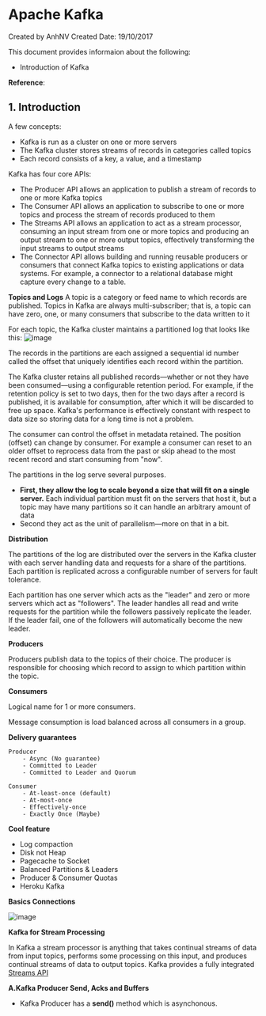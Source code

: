 # Apache Kafka
Created by AnhNV Created Date: 19/10/2017

This document provides informaion about the following:

- Introduction of Kafka

**Reference**:


## 1. Introduction

A few concepts:
- Kafka is run as a cluster on one or more servers
- The Kafka cluster stores streams of records in categories called topics
- Each record consists of a key, a value, and a timestamp

Kafka has four core APIs:
- The Producer API allows an application to publish a stream of records to one or more Kafka topics
- The Consumer API allows an application to subscribe to one or more topics and process the stream of records produced to them
- The Streams API allows an application to act as a stream processor, consuming an input stream from one or more topics and producing an output stream to one or more output topics, effectively transforming the input streams to output streams
- The Connector API allows building and running reusable producers or consumers that connect Kafka topics to existing applications or data systems. For example, a connector to a relational database might capture every change to a table.

**Topics and Logs**
A topic is a category or feed name to which records are published. Topics in Kafka are always multi-subscriber; that is, a topic can have zero, one, or many consumers that subscribe to the data written to it

For each topic, the Kafka cluster maintains a partitioned log that looks like this:
![image](https://user-images.githubusercontent.com/14268190/31761248-7966a410-b4e1-11e7-931b-6760b7163139.png)

The records in the partitions are each assigned a sequential id number called the offset that uniquely identifies each record within the partition.

The Kafka cluster retains all published records—whether or not they have been consumed—using a configurable retention period. For example, if the retention policy is set to two days, then for the two days after a record is published, it is available for consumption, after which it will be discarded to free up space. Kafka's performance is effectively constant with respect to data size so storing data for a long time is not a problem.

The consumer can control the offset in metadata retained. The position (offset) can change by consumer. For example a consumer can reset to an older offset to reprocess data from the past or skip ahead to the most recent record and start consuming from "now".

The partitions in the log serve several purposes. 
- **First, they allow the log to scale beyond a size that will fit on a single server.** Each individual partition must fit on the servers that host it, but a topic may have many partitions so it can handle an arbitrary amount of data
- Second they act as the unit of parallelism—more on that in a bit.

**Distribution**

The partitions of the log are distributed over the servers in the Kafka cluster with each server handling data and requests for a share of the partitions. Each partition is replicated across a configurable number of servers for fault tolerance.

Each partition has one server which acts as the "leader" and zero or more servers which act as "followers". The leader handles all read and write requests for the partition while the followers passively replicate the leader. If the leader fail, one of the followers will automatically become the new leader.

**Producers**

Producers publish data to the topics of their choice. The producer is responsible for choosing which record to assign to which partition within the topic.

**Consumers**

Logical name for 1 or more consumers.

Message consumption is load balanced across all consumers in a group.

**Delivery guarantees**

    Producer
        - Async (No guarantee)
        - Committed to Leader
        - Committed to Leader and Quorum

    Consumer
        - At-least-once (default)
        - At-most-once
        - Effectively-once
        - Exactly Once (Maybe)
    
**Cool feature**    

- Log compaction
- Disk not Heap
- Pagecache to Socket
- Balanced Partitions & Leaders
- Producer & Consumer Quotas
- Heroku Kafka

**Basics Connections**

![image](https://user-images.githubusercontent.com/14268190/31810791-30e33070-b5a7-11e7-8a72-91bf2260853f.png)

**Kafka for Stream Processing**

In Kafka a stream processor is anything that takes continual streams of data from input topics, performs some processing on this input, and produces continual streams of data to output topics. Kafka provides a fully integrated [Streams API](https://kafka.apache.org/documentation/streams/)

**A.Kafka Producer Send, Acks and Buffers**

- Kafka Producer has a __send()__ method which is asynchonous.



